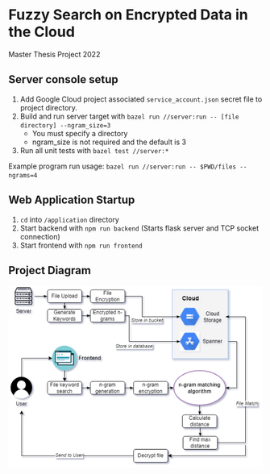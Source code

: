 # Fuzzy Search on Encrypted Data in the Cloud
Master Thesis Project 2022

## Server console setup
1. Add Google Cloud project associated `service_account.json` secret file to project directory.
2. Build and run server target with `bazel run //server:run -- [file directory] --ngram_size=3`
    - You must specify a directory
    - ngram_size is not required and the default is 3
3. Run all unit tests with `bazel test //server:*`

Example program run usage:
`bazel run //server:run -- $PWD/files --ngrams=4`

## Web Application Startup
1. `cd` into `/application` directory
2. Start backend with `npm run backend` (Starts flask server and TCP socket connection)
3. Start frontend with `npm run frontend`

## Project Diagram
![](diagram_v2.png)
